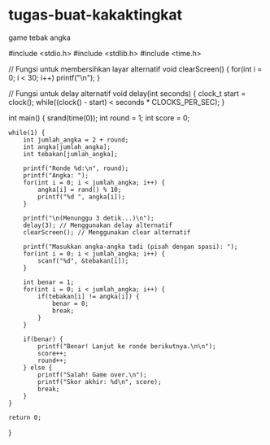 # tugas-buat-kakaktingkat
game tebak angka

#include <stdio.h>
#include <stdlib.h>
#include <time.h>

// Fungsi untuk membersihkan layar alternatif
void clearScreen() {
    for(int i = 0; i < 30; i++) printf("\n");
}

// Fungsi untuk delay alternatif
void delay(int seconds) {
    clock_t start = clock();
    while((clock() - start) < seconds * CLOCKS_PER_SEC);
}

int main() {
    srand(time(0));
    int round = 1;
    int score = 0;
    
    while(1) {
        int jumlah_angka = 2 + round;
        int angka[jumlah_angka];
        int tebakan[jumlah_angka];
        
        printf("Ronde %d:\n", round);
        printf("Angka: ");
        for(int i = 0; i < jumlah_angka; i++) {
            angka[i] = rand() % 10;
            printf("%d ", angka[i]);
        }
        
        printf("\n(Menunggu 3 detik...)\n");
        delay(3); // Menggunakan delay alternatif
        clearScreen(); // Menggunakan clear alternatif
        
        printf("Masukkan angka-angka tadi (pisah dengan spasi): ");
        for(int i = 0; i < jumlah_angka; i++) {
            scanf("%d", &tebakan[i]);
        }
        
        int benar = 1;
        for(int i = 0; i < jumlah_angka; i++) {
            if(tebakan[i] != angka[i]) {
                benar = 0;
                break;
            }
        }
        
        if(benar) {
            printf("Benar! Lanjut ke ronde berikutnya.\n\n");
            score++;
            round++;
        } else {
            printf("Salah! Game over.\n");
            printf("Skor akhir: %d\n", score);
            break;
        }
    }
    
    return 0;
}

